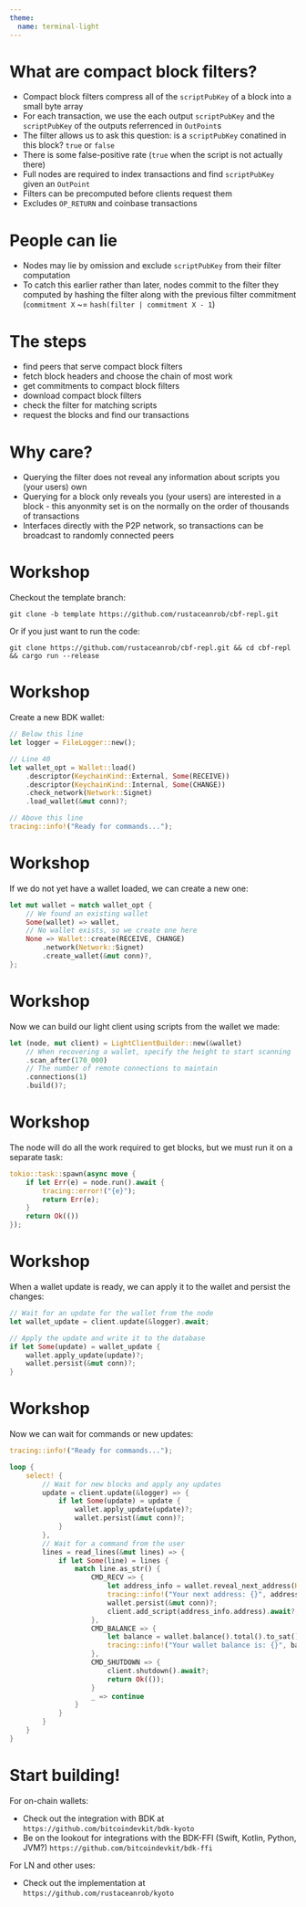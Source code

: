 ```yaml
---
theme:
  name: terminal-light
---
```


What are compact block filters?
===

* Compact block filters compress all of the `scriptPubKey` of a block into a small byte array
* For each transaction, we use the each output `scriptPubKey` and the `scriptPubKey` of the outputs referrenced in `OutPoint`s
* The filter allows us to ask this question: is a `scriptPubKey` conatined in this block? `true` or `false`
* There is some false-positive rate (`true` when the script is not actually there)
* Full nodes are required to index transactions and find `scriptPubKey` given an `OutPoint`
* Filters can be precomputed before clients request them
* Excludes `OP_RETURN` and coinbase transactions

<!-- end_slide -->

People can lie
===

* Nodes may lie by omission and exclude `scriptPubKey` from their filter computation
* To catch this earlier rather than later, nodes commit to the filter they computed by hashing the filter along with the previous filter commitment (`commitment X` ~= `hash(filter | commitment X - 1`)

<!-- end_slide -->

The steps
===

* find peers that serve compact block filters
* fetch block headers and choose the chain of most work
* get commitments to compact block filters
* download compact block filters
* check the filter for matching scripts
* request the blocks and find our transactions

<!-- end_slide -->

Why care?
===

* Querying the filter does not reveal any information about scripts you (your users) own
* Querying for a block only reveals you (your users) are interested in a block - this anyonmity set is on the normally on the order of thousands of transactions
* Interfaces directly with the P2P network, so transactions can be broadcast to randomly connected peers

<!-- end_slide -->

Workshop
===

Checkout the template branch: 

`
git clone -b template https://github.com/rustaceanrob/cbf-repl.git
`

Or if you just want to run the code:

`
git clone https://github.com/rustaceanrob/cbf-repl.git && cd cbf-repl && cargo run --release
`

<!-- end_slide -->

Workshop
===

Create a new BDK wallet:

```rust
// Below this line
let logger = FileLogger::new();

// Line 40
let wallet_opt = Wallet::load()
	.descriptor(KeychainKind::External, Some(RECEIVE))
	.descriptor(KeychainKind::Internal, Some(CHANGE))
	.check_network(Network::Signet)
	.load_wallet(&mut conn)?;

// Above this line
tracing::info!("Ready for commands...");
```

<!-- end_slide -->

Workshop
===

If we do not yet have a wallet loaded, we can create a new one: 

```rust
let mut wallet = match wallet_opt {
	// We found an existing wallet
	Some(wallet) => wallet,
	// No wallet exists, so we create one here
	None => Wallet::create(RECEIVE, CHANGE)
		.network(Network::Signet)
		.create_wallet(&mut conn)?,
};
```

<!-- end_slide -->

Workshop
===

Now we can build our light client using scripts from the wallet we made:

```rust
let (node, mut client) = LightClientBuilder::new(&wallet)
	// When recovering a wallet, specify the height to start scanning
	.scan_after(170_000)
	// The number of remote connections to maintain
	.connections(1)
	.build()?;
```

<!-- end_slide -->

Workshop
===

The node will do all the work required to get blocks, but we must run it on a separate task:

```rust
tokio::task::spawn(async move { 
	if let Err(e) = node.run().await {
		tracing::error!("{e}");
		return Err(e);
	}
	return Ok(())
});
```

<!-- end_slide -->

Workshop
===

When a wallet update is ready, we can apply it to the wallet and persist the changes:

```rust
// Wait for an update for the wallet from the node
let wallet_update = client.update(&logger).await;

// Apply the update and write it to the database
if let Some(update) = wallet_update {
	wallet.apply_update(update)?;
	wallet.persist(&mut conn)?;
}
```

<!-- end_slide -->

Workshop
===

Now we can wait for commands or new updates:

```rust
tracing::info!("Ready for commands...");

loop {
	select! {
		// Wait for new blocks and apply any updates
		update = client.update(&logger) => {
			if let Some(update) = update {
				wallet.apply_update(update)?;
				wallet.persist(&mut conn)?;
			}
		},
		// Wait for a command from the user
		lines = read_lines(&mut lines) => {
			if let Some(line) = lines {
				match line.as_str() {
					CMD_RECV => {
						let address_info = wallet.reveal_next_address(KeychainKind::External);
						tracing::info!("Your next address: {}", address_info.address);
						wallet.persist(&mut conn)?;
						client.add_script(address_info.address).await?;
					},
					CMD_BALANCE => {
						let balance = wallet.balance().total().to_sat();
						tracing::info!("Your wallet balance is: {}", balance);
					},
					CMD_SHUTDOWN => {
						client.shutdown().await?;
						return Ok(());
					}
					_ => continue
				}
			}
		}
	}
}
```

<!-- end_slide -->

Start building!
===

For on-chain wallets:

* Check out the integration with BDK at `https://github.com/bitcoindevkit/bdk-kyoto`
* Be on the lookout for integrations with the BDK-FFI (Swift, Kotlin, Python, JVM?) `https://github.com/bitcoindevkit/bdk-ffi`

For LN and other uses:
* Check out the implementation at `https://github.com/rustaceanrob/kyoto`